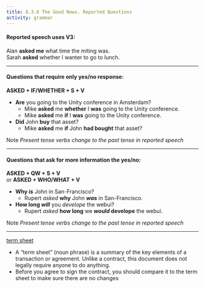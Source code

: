 ```yaml
---
title: 8.3.6 The Good News. Reported Questions
activity: grammar
---
```


#### Reported speech uses V3:<br>
Alan **asked me** what time the miting was. <br>
Sarah **asked** whether I wanter to go to lunch.

***

#### Questions that require only yes/no response: 

**ASKED + IF/WHETHER + S + V**

- **Are** you going to the Unity conference in Amsterdam?
  - Mike **asked** me **whether** I **was** going to the Unity conference.
  - Mike **asked** me **if** I **was** going to the Unity conference.
- **Did** John **buy** that asset?
  - Mike **asked** me **if** John **had bought** that asset?

<span class="label label-info">Note</span> _Present tense verbs change to the past tense in reported speech_

***

#### Questions that ask for more information the yes/no:

**ASKED + QW + S + V** <br>
or **ASKED + WHO/WHAT + V**

- **Why _is_** John in San-Francisco?<br>
  - Rupert _asked_ **why** John **_was_** in San-Francisco.
- **How long _will_** you _develope_ the webui?
  - Rupert _asked_ **how long** we **_would_ develope** the webui.

<span class="label label-info">Note</span> _Present tense verbs change to the past tense in reported speech_

***

<a class="dropdown-toggle" data-toggle="dropdown" href="#" role="button" aria-haspopup="true" aria-expanded="false">
term sheet 
<span class="caret"></span></a>
<ul class="dropdown-menu">
  <li>A “term sheet” (noun phrase) is a summary of the key elements of a transaction or agreement. Unlike a contract, this document does not legally require anyone to do anything.</li>
  <li>Before you agree to sign the contract, you should compare it to the term sheet to make sure there are no changes</li>
</ul>
